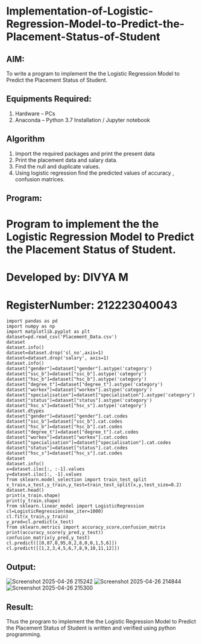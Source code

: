 # Implementation-of-Logistic-Regression-Model-to-Predict-the-Placement-Status-of-Student

## AIM:
To write a program to implement the the Logistic Regression Model to Predict the Placement Status of Student.

## Equipments Required:
1. Hardware – PCs
2. Anaconda – Python 3.7 Installation / Jupyter notebook

## Algorithm
1. Import the required packages and print the present data
2. Print the placement data and salary data.
3. Find the null and duplicate values.
4. Using logistic regression find the predicted values of accuracy , confusion matrices.

## Program:

# Program to implement the the Logistic Regression Model to Predict the Placement Status of Student.
# Developed by: DIVYA M
# RegisterNumber:  212223040043
```
import pandas as pd
import numpy as np
import matplotlib.pyplot as plt
dataset=pd.read_csv('Placement_Data.csv')
dataset
dataset.info()
dataset=dataset.drop('sl_no',axis=1)
dataset=dataset.drop('salary', axis=1)
dataset.info()
dataset["gender"]=dataset["gender"].astype('category')
dataset["ssc_b"]=dataset["ssc_b"].astype('category')
dataset["hsc_b"]=dataset["hsc_b"].astype('category')
dataset["degree_t"]=dataset["degree_t"].astype('category')
dataset["workex"]=dataset["workex"].astype('category')
dataset["specialisation"]=dataset["specialisation"].astype('category')
dataset["status"]=dataset["status"].astype('category')
dataset["hsc_s"]=dataset["hsc_s"].astype('category')
dataset.dtypes
dataset["gender"]=dataset["gender"].cat.codes
dataset["ssc_b"]=dataset["ssc_b"].cat.codes
dataset["hsc_b"]=dataset["hsc_b"].cat.codes
dataset["degree_t"]=dataset["degree_t"].cat.codes
dataset["workex"]=dataset["workex"].cat.codes
dataset["specialisation"]=dataset["specialisation"].cat.codes
dataset["status"]=dataset["status"].cat.codes
dataset["hsc_s"]=dataset["hsc_s"].cat.codes
dataset
dataset.info()
x=dataset.iloc[:, :-1].values
y=dataset.iloc[:, -1].values
from sklearn.model_selection import train_test_split
x_train,x_test,y_train,y_test=train_test_split(x,y,test_size=0.2)
dataset.head()
print(x_train.shape)
print(y_train.shape)
from sklearn.linear_model import LogisticRegression
cl=LogisticRegression(max_iter=1000)
cl.fit(x_train,y_train)
y_pred=cl.predict(x_test)
from sklearn.metrics import accuracy_score,confusion_matrix
print(accuracy_score(y_pred,y_test))
confusion_matrix(y_pred,y_test)
cl.predict([[0,87,0,95,0,2,8,0,0,1,5,6]])
cl.predict([[1,2,3,4,5,6,7,8,9,10,11,12]])
```

## Output:
![Screenshot 2025-04-26 215242](https://github.com/user-attachments/assets/92d1e80f-568c-4977-a1da-e2b077c2ad0c)
![Screenshot 2025-04-26 214844](https://github.com/user-attachments/assets/8d832669-1d11-4ab9-b6c9-9fcb62887930)
![Screenshot 2025-04-26 215300](https://github.com/user-attachments/assets/a6f5af77-dbab-4462-997e-cdf0008fdc5f)


## Result:
Thus the program to implement the the Logistic Regression Model to Predict the Placement Status of Student is written and verified using python programming.
